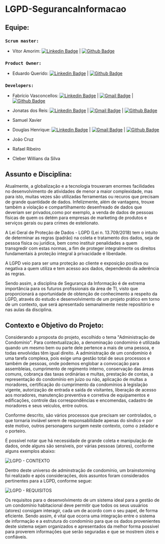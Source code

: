 # LGPD-SegurancaInformacao
## Equipe:
### `Scrum master:`
   - Vitor Amorim:  [![Linkedin Badge](https://img.shields.io/badge/-LinkedIn-blue?style=flat-square&logo=Linkedin&logoColor=white&link=https://www.linkedin.com/in/vitor-amorim-07474793/)](https://www.linkedin.com/in/vitor-amorim-07474793/) | [![Github Badge](https://img.shields.io/badge/-Github-000?style=flat-square&logo=Github&logoColor=white&link=https://github.com/MaguinhoD)](https://github.com/MaguinhoD)
   
### `Product Owner:`
  - Eduardo Querido: [![Linkedin Badge](https://img.shields.io/badge/-LinkedIn-blue?style=flat-square&logo=Linkedin&logoColor=white&link=https://www.linkedin.com/in/eduardo-querido-036540123/)](https://www.linkedin.com/in/eduardo-querido-036540123/) | [![Github Badge](https://img.shields.io/badge/-Github-000?style=flat-square&logo=Github&logoColor=white&link=https://github.com/eduardoquerido)](https://github.com/eduardoquerido) 
  
### `Developers:`
   - Fabrício Vasconcellos: [![Linkedin Badge](https://img.shields.io/badge/-LinkedIn-blue?style=flat-square&logo=Linkedin&logoColor=white&link=https://www.linkedin.com/in/fabsvas/)](https://www.linkedin.com/in/fabsvas/) |  [![Gmail Badge](https://img.shields.io/badge/-Gmail-c14438?style=flat-square&logo=Gmail&logoColor=white&link=mailto:fabricio.vasconc@gmail.com)](mailto:fabricio.vasconc@gmail.com) | [![Github Badge](https://img.shields.io/badge/-Github-000?style=flat-square&logo=Github&logoColor=white&link=https://github.com/fabsvas)](https://github.com/fabsvas)
 
   - Jonatas dos Reis: [![Linkedin Badge](https://img.shields.io/badge/-LinkedIn-blue?style=flat-square&logo=Linkedin&logoColor=white&link=https://www.linkedin.com/in/jonatas-reis-a15052148/)](https://www.linkedin.com/in/jonatas-reis-a15052148/) |  [![Gmail Badge](https://img.shields.io/badge/-Gmail-c14438?style=flat-square&logo=Gmail&logoColor=white&link=mailto:jonatasdrf@gmail.com)](mailto:jonatasdrf@gmail.com) | [![Github Badge](https://img.shields.io/badge/-Github-000?style=flat-square&logo=Github&logoColor=white&link=https://github.com/JonnReis)](https://github.com/JonnReis)
  
   - Samuel Xavier

   - Douglas Henrique: [![Linkedin Badge](https://img.shields.io/badge/-LinkedIn-blue?style=flat-square&logo=Linkedin&logoColor=white&link=https://www.linkedin.com/in/developer-dhbarboza/)](https://www.linkedin.com/in/developer-dhbarboza/) | [![Gmail Badge](https://img.shields.io/badge/-Gmail-c14438?style=flat-square&logo=Gmail&logoColor=white&link=mailto:dev.dhbarboza@gmail.com)](mailto:dev.dhbarboza@gmail.com) | [![Github Badge](https://img.shields.io/badge/-Github-000?style=flat-square&logo=Github&logoColor=white&link=https://github.com/DhBarboza)](https://github.com/DhBarboza)
   - João Cruz
   - Rafael Ribeiro
   - Cleber Willians da Silva

## Assunto e Disciplina:

Atualmente, a globalização e a tecnologia trouxeram enormes facilidades no desenvolvimento de atividades de menor a maior complexidade, mas para isto, muitas vezes são utilizadas ferramentas ou recuros que precisam de grande quantidade de dados. Infelizmente, além de vantagens, trouxe também a violação e compartilhamento desenfreado de dados que deveriam ser privados,como por exemplo, a venda de dados de pessoas físicas de quem os detém para empresas de marketing de produtos e serviços gerais ou para crimes de estelionato.

A Lei Geral de Proteção de Dados - LGPD (Lei n. 13.709/2018) tem o intuito de determinar as regras (padrão) na coleta e tratamento dos dados, seja de pessoa física ou jurídica, bem como instituir penalidades a quem transgredir com estas normas, a fim de proteger integralmente os direitos fundamentais à proteção integral à privacidade e liberdade.

A LGPD veio para ser uma proteção ao cliente e exposição positiva ou negativa a quem utiliza e tem acesso aos dados, dependendo da aderência às regras.

Sendo assim, a disciplina de Segurança da Informação é de extrema importância para os futuros profissionais da área de TI, visto que proporcionará a oportunidade de obtenção de conhecimento a respeito da LGPD, através do estudo e desenvolvimento de um projeto prático em torno de um contexto, que será apresentado semanalmente neste repositório e nas aulas da disciplina.

## Contexto e Objetivo do Projeto:

Considerando a proposta do projeto, escolhido o tema "Administração de Condomínio". Para contextualização, a denominação condomínio é utilizada quando um mesmo bem ou parte dele pertence a mais de uma pessoa, e todas envolvidas têm igual direito.  A administração de um condomínio é uma tarefa complexa, pois exige uma gestão total de seus processos e também de pessoas, onde podemos englobar a convocação para assembleias, cumprimento de regimento interno, conservação das áreas comuns, cobrança das taxas ordinárias e multas, prestação de contas, a representação do condomínio em juízo ou não, aplicação de multas a moradores, certificação do cumprimento da condomínios à legislação vigente, autorização de entrada e saída de visitantes, liberação de acesso aos moradores, manutenção preventiva e corretiva de equipamentos e edificações, controle das correspondências e encomendas, cadastro de moradores e seus veículos, entre outros.

Conforme descrito, são vários processos que precisam ser controlados, o que tornaria inviável serem de responsabilidade apenas do síndico e por este motivo, outros personagens surgem neste contexto, como o zelador e o porteiro. 

É possível notar que há necessidade de grande coleta e manipulação de dados, onde alguns são sensíveis, por várias pessoas (atores), conforme alguns exemplos abaixo:

 ![LGPD - CONTEXTO](https://user-images.githubusercontent.com/51200123/111883458-46c1b180-899a-11eb-9154-c8ce7897f205.png)
 
 Dentro deste universo de adminstração de condomínio, um brainstorming foi realizado e após considerações, dois assuntos foram considerados pertinentes para a LGPD, conforme segue:
 
 ![LGPD - REQUISITOS](https://user-images.githubusercontent.com/51200123/111883521-bb94eb80-899a-11eb-9104-e0ebc3c385fd.png)
 
Os requisitos para o desenvolvimento de um sistema ideal para a gestão de um condomínio habitacional deve permitir que todos os seus usuários (atores) consigam interagir, cada um de acordo com o seu papel, de forma eficiente. Sendo assim, é vital que ocorra uma integração entre o sistema de informação e a estrutura do condomínio para que os dados provenientes deste sistema sejam organizados e apresentados da melhor forma possível para proverem informações que serão seguradas e que se mostrem úteis e confiáveis. 
